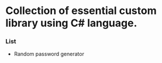 # Collection of essential custom library using C# language.


### List
* Random password generator

